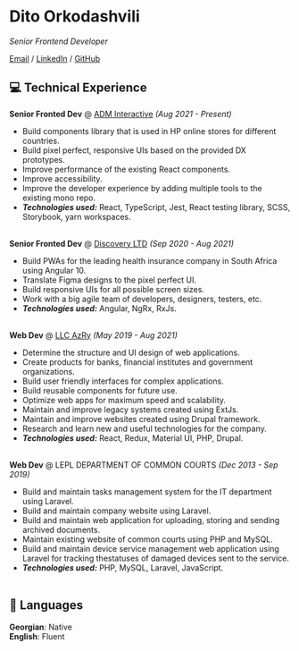 # Dito Orkodashvili

_Senior Frontend Developer_ <br>

[Email](mailto:d.orkodashvili@gmail.com) / [LinkedIn](https://www.linkedin.com/in/dito-orkodashvili-609a1a82/) / [GitHub](https://github.com/Dito-Orkodashvili)

## 💻 Technical Experience

**Senior Fronted Dev** @ [ADM Interactive](https://www.adm.ee) _(Aug 2021 - Present)_ <br>
- Build components library that is used in HP online stores for different countries.
- Build pixel perfect, responsive UIs based on the provided DX prototypes.
- Improve performance of the existing React components.
- Improve accessibility.
- Improve the developer experience by adding multiple tools to the existing mono repo.
- **_Technologies used:_** React, TypeScript, Jest, React testing library, SCSS, Storybook, yarn workspaces.
  <br><br>

**Senior Fronted Dev** @ [Discovery LTD](https://www.discovery.co.za/) _(Sep 2020 - Aug 2021)_ <br>
- Build PWAs for the leading health insurance company in South Africa using Angular 10.
- Translate Figma designs to the pixel perfect UI.
- Build responsive UIs for all possible screen sizes.
- Work with a big agile team of developers, designers, testers, etc.
- **_Technologies used:_** Angular, NgRx, RxJs.
  <br><br>

**Web Dev** @ [LLC AzRy](https://azry.com/) _(May 2019 - Aug 2021)_ <br>
- Determine the structure and UI design of web applications.
- Create products for banks, financial institutes and government organizations.
- Build user friendly interfaces for complex applications.
- Build reusable components for future use.
- Optimize web apps for maximum speed and scalability.
- Maintain and improve legacy systems created using ExtJs.
- Maintain and improve websites created using Drupal framework.
- Research and learn new and useful technologies for the company.
- **_Technologies used:_** React, Redux, Material UI, PHP, Drupal.
  <br><br>

**Web Dev** @ LEPL DEPARTMENT OF COMMON COURTS _(Dec 2013 - Sep 2019)_ <br>
- Build and maintain tasks management system for the IT department using Laravel.
- Build and maintain company website using Laravel.
- Build and maintain web application for uploading, storing and sending archived
  documents.
- Maintain existing website of common courts using PHP and MySQL.
- Build and maintain device service management web application using Laravel for
  tracking thestatuses of damaged devices sent to the service.
- **_Technologies used:_** PHP, MySQL, Laravel, JavaScript.
  <br><br>

## 💬 Languages

**Georgian**: Native <br>
**English**: Fluent
<br><br>
